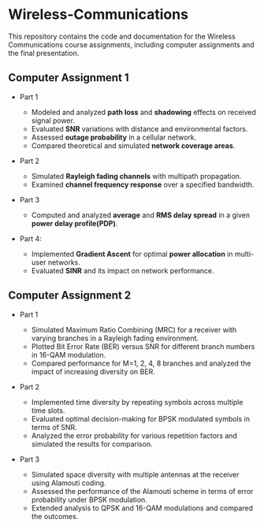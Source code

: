 # Wireless-Communications
This repository contains the code and documentation for the Wireless Communications course assignments, including computer assignments and the final presentation.

## Computer Assignment 1
- Part 1
  - Modeled and analyzed **path loss** and **shadowing** effects on received signal power.
  - Evaluated **SNR** variations with distance and environmental factors.
  - Assessed **outage probability** in a cellular network.
  - Compared theoretical and simulated **network coverage areas**.

- Part 2
  - Simulated **Rayleigh fading channels** with multipath propagation.
  - Examined **channel frequency response** over a specified bandwidth.

- Part 3
  - Computed and analyzed **average** and **RMS delay spread** in a given **power delay profile(PDP)**.

- Part 4:
  - Implemented **Gradient Ascent** for optimal **power allocation** in multi-user networks.
  - Evaluated **SINR** and its impact on network performance.


## Computer Assignment 2

- Part 1
  - Simulated Maximum Ratio Combining (MRC) for a receiver with varying branches in a Rayleigh fading environment.
  - Plotted Bit Error Rate (BER) versus SNR for different branch numbers in 16-QAM modulation.
  - Compared performance for M=1, 2, 4, 8 branches and analyzed the impact of increasing diversity on BER.

- Part 2
  - Implemented time diversity by repeating symbols across multiple time slots.
  - Evaluated optimal decision-making for BPSK modulated symbols in terms of SNR.
  - Analyzed the error probability for various repetition factors and simulated the results for comparison.

- Part 3
  - Simulated space diversity with multiple antennas at the receiver using Alamouti coding.
  - Assessed the performance of the Alamouti scheme in terms of error probability under BPSK modulation.
  - Extended analysis to QPSK and 16-QAM modulations and compared the outcomes.
